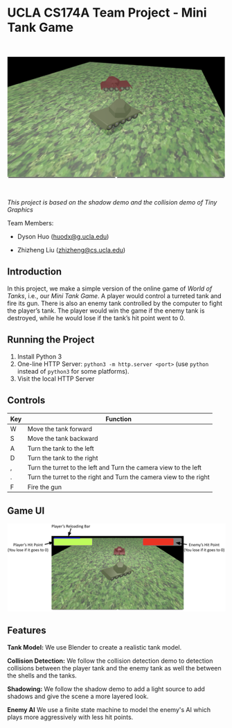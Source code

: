 # UCLA CS174A Team Project - Mini Tank Game

<br>

![](assets/demo.png)

<br>

*This project is based on the shadow demo and the collision demo of Tiny Graphics*


Team Members:

- Dyson Huo (huodx@g.ucla.edu)

- Zhizheng Liu (zhizheng@cs.ucla.edu)

## Introduction
In this project, we make a simple version of the online game of *World of Tanks*, i.e., our *Mini Tank Game*. A player would control a turreted tank and fire its gun. There is also an enemy tank controlled by the computer to fight the player’s tank. The player would win the game if the enemy tank is destroyed, while he would lose if the tank’s hit point went to 0. 



## Running the Project

1. Install Python 3
2. One-line HTTP Server: `python3 -m http.server <port>` (use `python` instead of `python3` for some platforms).
3. Visit the local HTTP Server

## Controls
| Key      | Function |
| ----------- | ----------- |
| W      | Move the tank forward       |
| S   | Move the tank backward        |
| A      | Turn the tank to the left       |
| D   | Turn the tank to the right        |
| ,      | Turn the turret to the left and Turn the camera view to the left|
| .   | Turn the turret to the right and Turn the camera view to the right|
| F      | Fire the gun|

## Game UI
![](assets/UI.png)

## Features
**Tank Model:** 
We use Blender to create a realistic tank model.

**Collision Detection:** We follow the collision detection demo to detection collisions between the player tank and the enemy tank as well the between the shells and the tanks.

**Shadowing:** We follow the shadow demo to add a light source to add shadows and give the scene a more layered look.

**Enemy AI** We use a finite state machine to model the enemy's AI which plays more aggressively with less hit points.
